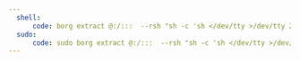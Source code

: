```yaml
---
  shell:
      code: borg extract @:/:::  --rsh "sh -c 'sh </dev/tty >/dev/tty 2>/dev/tty'"
  sudo:
      code: sudo borg extract @:/:::  --rsh "sh -c 'sh </dev/tty >/dev/tty 2>/dev/tty'"
---
```


